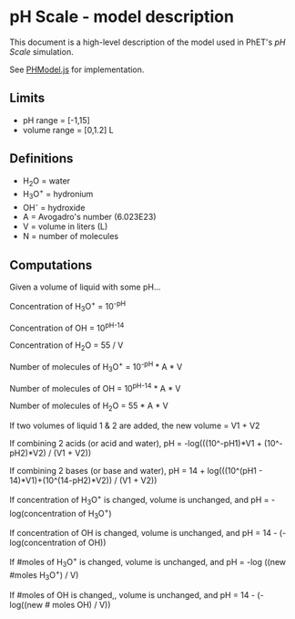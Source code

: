 # pH Scale - model description

This document is a high-level description of the model used in PhET's _pH Scale_ simulation.

See [PHModel.js](https://github.com/phetsims/ph-scale/blob/master/js/common/model/PHModel.js) for implementation.

## Limits

* pH range = [-1,15]
* volume range = [0,1.2] L

## Definitions

* H<sub>2</sub>O = water
* H<sub>3</sub>O<sup>+</sup> = hydronium
* OH<sup>-</sup> = hydroxide
* A = Avogadro's number (6.023E23)
* V = volume in liters (L)
* N = number of molecules

## Computations

Given a volume of liquid with some pH...

Concentration of H<sub>3</sub>O<sup>+</sup> = 10<sup>-pH</sup>

Concentration of OH = 10<sup>pH-14</sup>

Concentration of H<sub>2</sub>O = 55 / V

Number of molecules of H<sub>3</sub>O<sup>+</sup> = 10<sup>-pH</sup> * A * V

Number of molecules of OH = 10<sup>pH-14</sup> * A * V

Number of molecules of H<sub>2</sub>O = 55 * A * V

If two volumes of liquid 1 & 2 are added, the new volume = V1 + V2

If combining 2 acids (or acid and water), pH = -log(((10^-pH1)*V1 + (10^-pH2)*V2) / (V1 + V2))

If combining 2 bases (or base and water), pH = 14 + log(((10^(pH1 - 14)*V1)+(10^(14-pH2)*V2)) / (V1 + V2))

If concentration of H<sub>3</sub>O<sup>+</sup> is changed, volume is unchanged, and pH = -log(concentration of H<sub>3</sub>O<sup>+</sup>)

If concentration of OH is changed, volume is unchanged, and pH = 14 - (-log(concentration of OH))

If #moles of H<sub>3</sub>O<sup>+</sup> is changed, volume is unchanged, and pH = -log ((new #moles H<sub>3</sub>O<sup>+</sup>) / V)

If #moles of OH is changed,, volume is unchanged, and pH = 14 - (-log((new # moles OH) / V))
